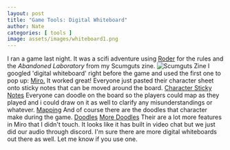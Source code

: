 ```yaml
---
layout: post
title: "Game Tools: Digital Whiteboard"
author: Nate
categories: [ tools ]
image: assets/images/whiteboard1.png
---
```

I ran a game last night. It was a scifi adventure using [Roder](https://perchance.org/roder) for the rules and the *Abandoned Laboratory* from my Scumguts zine.
![Scumguts Zine](/assets/images/sgz.png)
I googled 'digital whiteboard' right before the game and used the first one to pop up: [Miro.](https://miro.com/) 
It worked great! Everyone just pasted their character sheet onto sticky notes that can be moved around the board. 
[Character Sticky Notes](/assets/images/whiteboard3.png)
Everyone can doodle on the board so the players could map as they played and i could draw on it as well to clarify any misunderstandings or whatever.
[Mapping](/assets/images/whiteboard2.png)
And of course there are the doodles that character make during the game.
[Doodles](/assets/images/whiteboard4.png)
[More Doodles](/assets/images/whiteboard5.png)
Their are a lot more features in Miro that I didn't touch. It looks like it has built in video chat but we just did our audio through discord. I'm sure there are more digital whiteboards out there as well. Let me know if you use one.
